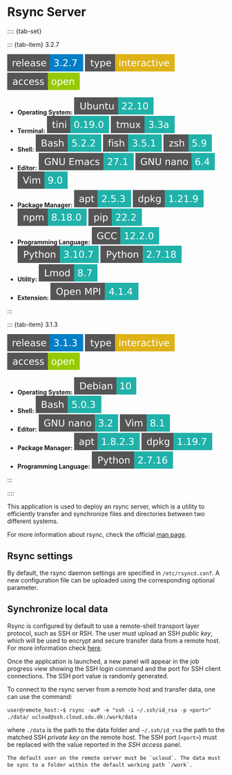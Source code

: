 # Rsync Server

:::: {tab-set}

::: {tab-item} 3.2.7

[![](badges/release-3.2.7-blue.svg)](https://cloud.sdu.dk/app/jobs/create?app=rsync-server&version=3.2.7)
![type](badges/type-interactive-yellow.svg)
![access](badges/access-open-green.svg)
* **Operating System:** ![](./badges/Ubuntu-22.10-lightseagreen.svg)
* **Terminal:** ![](./badges/tini-0.19.0-lightseagreen.svg) ![](./badges/tmux-3.3a-lightseagreen.svg)
* **Shell:** ![](./badges/bash-5.2.2-lightseagreen.svg) ![](./badges/fish-3.5.1-lightseagreen.svg) ![](./badges/zsh-5.9-lightseagreen.svg)
* **Editor:** ![](./badges/emacs-27.1-lightseagreen.svg) ![](./badges/nano-6.4-lightseagreen.svg) ![](./badges/vim-9.0-lightseagreen.svg)
* **Package Manager:** ![](./badges/apt-2.5.3-lightseagreen.svg) ![](./badges/dpkg-1.21.9-lightseagreen.svg) ![](./badges/npm-8.18.0-lightseagreen.svg) ![](./badges/pip-22.2-lightseagreen.svg)
* **Programming Language:** ![](./badges/GCC-12.2.0-lightseagreen.svg) ![](./badges/Python-3.10.7-lightseagreen.svg) ![](./badges/Python-2.7.18-lightseagreen.svg)
* **Utility:** ![](./badges/Lmod-8.7-lightseagreen.svg)
* **Extension:** ![](./badges/OpenMPI-4.1.4-lightseagreen.svg)

:::

::: {tab-item} 3.1.3

[![](badges/release-3.1.3-blue.svg)](https://cloud.sdu.dk/app/jobs/create?app=rsync-server&version=3.1.3b)
![type](badges/type-interactive-yellow.svg)
![access](badges/access-open-green.svg)
* **Operating System:** ![](./badges/Debian-10-lightseagreen.svg)
* **Shell:** ![](./badges/bash-5.0.3-lightseagreen.svg)
* **Editor:** ![](./badges/nano-3.2-lightseagreen.svg) ![](./badges/vim-8.1-lightseagreen.svg)
* **Package Manager:** ![](./badges/apt-1.8.2.3-lightseagreen.svg) ![](./badges/dpkg-1.19.7-lightseagreen.svg)
* **Programming Language:** ![](./badges/Python-2.7.16-lightseagreen.svg)

:::

::::

This application is used to deploy an rsync server, which is a utility to efficiently transfer and synchronize files and directories between two different systems.

For more information about rsync, check the official [man page](https://linux.die.net/man/1/rsync).

## Rsync settings

By default, the rsync daemon settings are specified in `/etc/rsyncd.conf`. A new configuration file can be uploaded using the corresponding optional parameter.

## Synchronize local data

Rsync is configured by default to use a remote-shell transport layer protocol, such as SSH or RSH.
The user must upload an SSH _public key_, which will be used to encrypt and secure transfer data from a remote host.
For more information check [here](general_settings.md#configure-ssh-access).

Once the application is launched, a new panel will appear in the job progress view showing the SSH login command and the port for SSH client connections. The SSH port value is randomly generated.

To connect to the rsync server from a remote host and transfer data, one can use the command:

```console
user@remote_host:~$ rsync -avP -e "ssh -i ~/.ssh/id_rsa -p <port>" ./data/ ucloud@ssh.cloud.sdu.dk:/work/data
```

where `./data` is the path to the data folder and `~/.ssh/id_rsa` the path to the matched SSH *private key* on the remote host.
The SSH port (`<port>`) must be replaced with the value reported in the *SSH access* panel.

``` {note}
The default user on the remote server must be `ucloud`. The data must be sync to a folder within the default working path `/work`.
```
